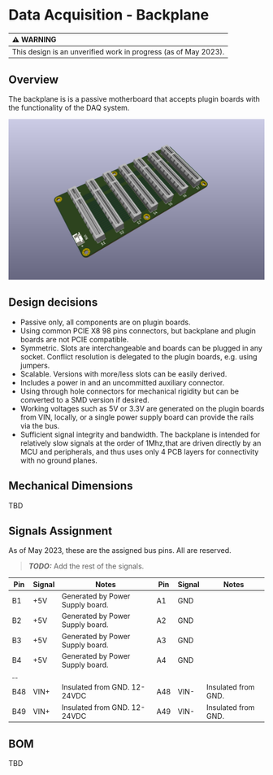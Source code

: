 # Data Acquisition - Backplane

| :warning: WARNING                                               |
| :-------------------------------------------------------------- |
| This design is an unverified work in progress (as of May 2023). |

## Overview

The backplane is is a passive motherboard that accepts plugin boards with the functionality of the DAQ system.

![Alt](./kicad/backplane.png "Title")

## Design decisions

* Passive only, all components are on plugin boards.
* Using common PCIE X8 98 pins connectors, but backplane and plugin boards are not PCIE compatible.
* Symmetric. Slots are interchangeable and boards can be plugged in any socket. Conflict resolution is delegated to the plugin boards, e.g. using jumpers.
* Scalable. Versions with more/less slots can be easily derived.
* Includes a power in and an uncommitted auxiliary connector.
* Using through hole connectors for mechanical rigidity but can be converted to a SMD version if desired.
* Working voltages such as 5V or 3.3V are generated on the plugin boards from VIN, locally, or a single power supply board can provide the rails via the bus.
* Sufficient signal integrity and bandwidth. The backplane is intended for relatively slow signals at the order of 1Mhz,that are driven directly by an MCU and peripherals,  and thus uses only 4 PCB layers for connectivity with no ground planes.

## Mechanical Dimensions

TBD

## Signals Assignment

As of May 2023, these are the assigned bus pins. All are reserved.

> **_TODO:_** Add the rest of the signals.

| Pin | Signal | Notes                            | Pin | Signal | Notes               |
| --- | ------ | -------------------------------- | --- | ------ | ------------------- |
| B1  | +5V    | Generated by Power Supply board. | A1  | GND    |                     |
| B2  | +5V    | Generated by Power Supply board. | A2  | GND    |                     |
| B3  | +5V    | Generated by Power Supply board. | A3  | GND    |                     |
| B4  | +5V    | Generated by Power Supply board. | A4  | GND    |                     |
| ... |        |                                  |     |        |                     |
| B48 | VIN+   | Insulated from GND. 12-24VDC     | A48 | VIN-   | Insulated from GND. |
| B49 | VIN+   | Insulated from GND. 12-24VDC     | A49 | VIN-   | Insulated from GND. |

## BOM

TBD
